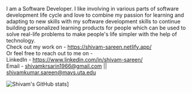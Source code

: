 I am a Software Developer. I like involving in various parts of software development life cycle and love to combine my passion for learning and adapting to new skills with my software development skills to continue building personalized learning products for people which can be used to solve real-life problems to make people's life simpler with the help of technology.
<br/> Check out my work on - https://shivam-sareen.netlify.app/
<br/>Or feel free to reach out to me on - 
<br/>LinkedIn - https://www.linkedin.com/in/shivam-sareen/
<br/>Email - shivamkrsarin1966@gmail.com || shivamkumar.sareen@mavs.uta.edu

![Shivam's GitHub stats](https://github-readme-stats.vercel.app/api?username=shivamkrsarin1996)]
